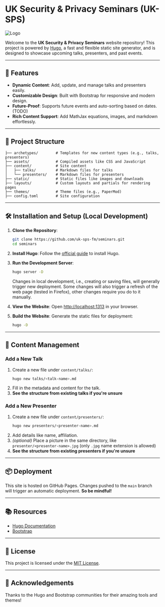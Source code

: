 # UK Security & Privacy Seminars (UK-SPS)

![Logo](https://raw.githubusercontent.com/uk-sps-fm/seminars/refs/heads/main/static/logo_sq-16-150x150.png)

Welcome to the **UK Security & Privacy Seminars** website repository! This project is powered by [Hugo](https://gohugo.io/), a fast and flexible static site generator, and is designed to showcase upcoming talks, presenters, and past events.

---

## 🚀 Features

- **Dynamic Content**: Add, update, and manage talks and presenters easily.
- **Customizable Design**: Built with Bootstrap for responsive and modern design.
- **Future-Proof**: Supports future events and auto-sorting based on dates. (TODO)
- **Rich Content Support**: Add MathJax equations, images, and markdown effortlessly.

---

## 📂 Project Structure

```plaintext
├── archetypes/        # Templates for new content types (e.g., talks, presenters)
├── assets/            # Compiled assets like CSS and JavaScript
├── content/           # Site content
│   ├── talks/         # Markdown files for talks
│   └── presenters/    # Markdown files for presenters
├── static/            # Static files like images and downloads
├── layouts/           # Custom layouts and partials for rendering pages
├── themes/            # Theme files (e.g., PaperMod)
├── config.toml        # Site configuration
```

---

## 🛠️ Installation and Setup (Local Development)

1. **Clone the Repository**:
   ```bash
   git clone https://github.com/uk-sps-fm/seminars.git
   cd seminars
   ```

2. **Install Hugo**:
   Follow the [official guide](https://gohugo.io/getting-started/installing/) to install Hugo.

3. **Run the Development Server**:
   ```bash
   hugo server -D
   ```
   Changes in local development, i.e., creating or saving files, will generally trigger new deployment.
   Some changes will also trigger a refresh of the web page (tested in Firefox), other changes require you do to it manually.

5. **View the Website**:
   Open [http://localhost:1313](http://localhost:1313) in your browser.

6. **Build the Website**:
   Generate the static files for deployment:
   ```bash
   hugo -D
   ```

---

## 📝 Content Management

### Add a New Talk
1. Create a new file under `content/talks/`:
   ```bash
   hugo new talks/<talk-name>.md
   ```
2. Fill in the metadata and content for the talk.
3. **See the structure from existing talks if you're unsure**

### Add a New Presenter
1. Create a new file under `content/presenters/`:
   ```bash
   hugo new presenters/<presenter-name>.md
   ```
2. Add details like name, affiliation.
3. *(optional)* Place a picture in the same directory, like `presenter/<presenter-name>.jpg` (only `.jpg` name extension is allowed)
4. **See the structure from existing presenters if you're unsure**

---

## 📦 Deployment

This site is hosted on GitHub Pages. Changes pushed to the `main` branch will trigger an automatic deployment.
**So be mindful!**

---

## 📚 Resources

- [Hugo Documentation](https://gohugo.io/documentation/)
- [Bootstrap](https://getbootstrap.com/)

---

## 📄 License

This project is licensed under the [MIT License](LICENSE).

---

## 🌟 Acknowledgements

Thanks to the Hugo and Bootstrap communities for their amazing tools and themes!

